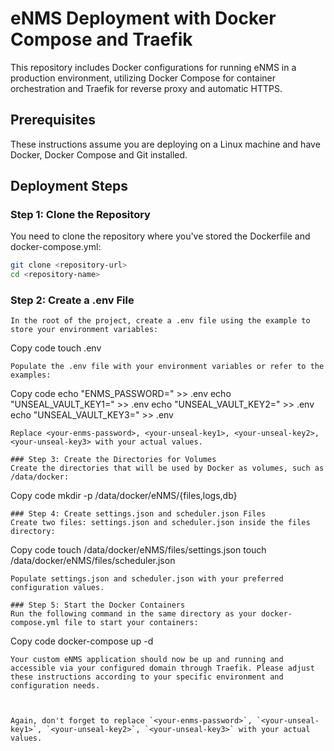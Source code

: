 # eNMS Deployment with Docker Compose and Traefik 

This repository includes Docker configurations for running eNMS in a production environment, utilizing Docker Compose for container orchestration and Traefik for reverse proxy and automatic HTTPS.

## Prerequisites 

These instructions assume you are deploying on a Linux machine and have Docker, Docker Compose and Git installed.

## Deployment Steps

### Step 1: Clone the Repository

You need to clone the repository where you've stored the Dockerfile and docker-compose.yml:

```sh
git clone <repository-url>
cd <repository-name>
```

### Step 2: Create a .env File
```
In the root of the project, create a .env file using the example to store your environment variables:

```
Copy code
touch .env
```
Populate the .env file with your environment variables or refer to the examples:

```
Copy code
echo "ENMS_PASSWORD=<your-enms-password>" >> .env
echo "UNSEAL_VAULT_KEY1=<your-unseal-key1>" >> .env
echo "UNSEAL_VAULT_KEY2=<your-unseal-key2>" >> .env
echo "UNSEAL_VAULT_KEY3=<your-unseal-key3>" >> .env
```
Replace <your-enms-password>, <your-unseal-key1>, <your-unseal-key2>, <your-unseal-key3> with your actual values.

### Step 3: Create the Directories for Volumes
Create the directories that will be used by Docker as volumes, such as /data/docker:

```
Copy code
mkdir -p /data/docker/eNMS/{files,logs,db}
```
### Step 4: Create settings.json and scheduler.json Files
Create two files: settings.json and scheduler.json inside the files directory:

```
Copy code
touch /data/docker/eNMS/files/settings.json
touch /data/docker/eNMS/files/scheduler.json
```
Populate settings.json and scheduler.json with your preferred configuration values.

### Step 5: Start the Docker Containers
Run the following command in the same directory as your docker-compose.yml file to start your containers:

```
Copy code
docker-compose up -d
```
Your custom eNMS application should now be up and running and accessible via your configured domain through Traefik. Please adjust these instructions according to your specific environment and configuration needs.



Again, don't forget to replace `<your-enms-password>`, `<your-unseal-key1>`, `<your-unseal-key2>`, `<your-unseal-key3>` with your actual values.
